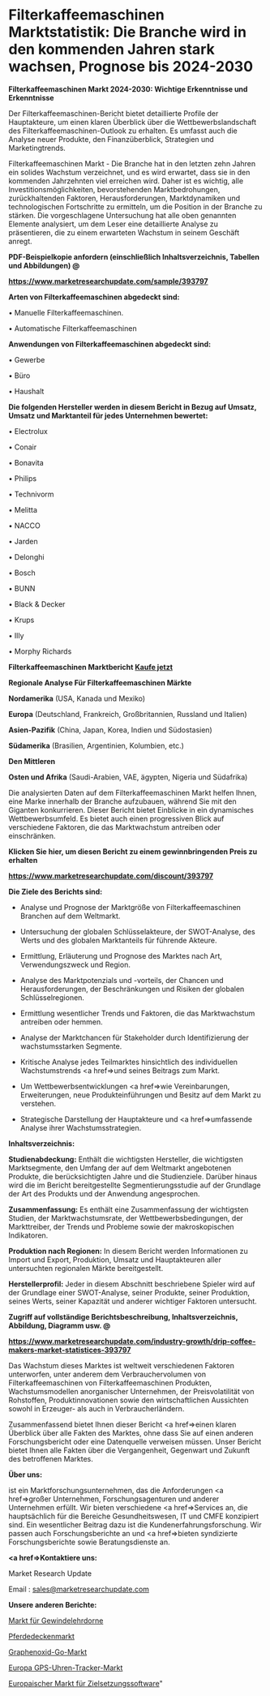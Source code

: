 # Filterkaffeemaschinen Marktstatistik: Die Branche wird in den kommenden Jahren stark wachsen, Prognose bis 2024-2030

<strong>Filterkaffeemaschinen Markt 2024-2030: Wichtige Erkenntnisse und Erkenntnisse</strong>

Der Filterkaffeemaschinen-Bericht bietet detaillierte Profile der Hauptakteure, um einen klaren Überblick über die Wettbewerbslandschaft des Filterkaffeemaschinen-Outlook zu erhalten. Es umfasst auch die Analyse neuer Produkte, den Finanzüberblick, Strategien und Marketingtrends.

Filterkaffeemaschinen Markt - Die Branche hat in den letzten zehn Jahren ein solides Wachstum verzeichnet, und es wird erwartet, dass sie in den kommenden Jahrzehnten viel erreichen wird. Daher ist es wichtig, alle Investitionsmöglichkeiten, bevorstehenden Marktbedrohungen, zurückhaltenden Faktoren, Herausforderungen, Marktdynamiken und technologischen Fortschritte zu ermitteln, um die Position in der Branche zu stärken. Die vorgeschlagene Untersuchung hat alle oben genannten Elemente analysiert, um dem Leser eine detaillierte Analyse zu präsentieren, die zu einem erwarteten Wachstum in seinem Geschäft anregt.



<strong><b>PDF-Beispielkopie anfordern (einschließlich Inhaltsverzeichnis, Tabellen und Abbildungen) @ </b></strong>

<strong><a href=https://www.marketresearchupdate.com/sample/393797>

<strong>https://www.marketresearchupdate.com/sample/393797</u></a></strong></strong>



<strong>Arten von Filterkaffeemaschinen abgedeckt sind:</strong>

• Manuelle Filterkaffeemaschinen.

• Automatische Filterkaffeemaschinen



<strong>Anwendungen von Filterkaffeemaschinen abgedeckt sind:</strong>

• Gewerbe

• Büro

• Haushalt



<strong>Die folgenden Hersteller werden in diesem Bericht in Bezug auf Umsatz, Umsatz und Marktanteil für jedes Unternehmen bewertet:</strong>

• Electrolux

• Conair

• Bonavita

• Philips

• Technivorm

• Melitta

• NACCO

• Jarden

• Delonghi

• Bosch

• BUNN

• Black & Decker

• Krups

• Illy

• Morphy Richards



<strong>Filterkaffeemaschinen Marktbericht <a href=https://www.marketresearchupdate.com/buynow/393797>Kaufe jetzt</a></strong>



<strong>Regionale Analyse Für Filterkaffeemaschinen Märkte</strong>



<strong>Nordamerika</strong> (USA, Kanada und Mexiko)



<strong>Europa</strong> (Deutschland, Frankreich, Großbritannien, Russland und Italien)



<strong>Asien-Pazifik</strong> (China, Japan, Korea, Indien und Südostasien)



<strong>Südamerika</strong> (Brasilien, Argentinien, Kolumbien, etc.)



<strong>Den Mittleren</strong> 

<strong>Osten und Afrika</strong> (Saudi-Arabien, VAE, ägypten, Nigeria und Südafrika)

Die analysierten Daten auf dem Filterkaffeemaschinen Markt helfen Ihnen, eine Marke innerhalb der Branche aufzubauen, während Sie mit den Giganten konkurrieren. Dieser Bericht bietet Einblicke in ein dynamisches Wettbewerbsumfeld. Es bietet auch einen progressiven Blick auf verschiedene Faktoren, die das Marktwachstum antreiben oder einschränken.



<strong>Klicken Sie hier, um diesen Bericht zu einem gewinnbringenden Preis zu erhalten
</strong>

<strong><a href=https://www.marketresearchupdate.com/discount/393797>https://www.marketresearchupdate.com/discount/393797</b></u></strong></a>



<strong>Die Ziele des Berichts sind:</strong>

- Analyse und Prognose der Marktgröße von Filterkaffeemaschinen Branchen auf dem Weltmarkt.

- Untersuchung der globalen Schlüsselakteure, der SWOT-Analyse, des Werts und des globalen Marktanteils für führende Akteure.

- Ermittlung, Erläuterung und Prognose des Marktes nach Art, Verwendungszweck und Region.

- Analyse des Marktpotenzials und -vorteils, der Chancen und Herausforderungen, der Beschränkungen und Risiken der globalen Schlüsselregionen.

- Ermittlung wesentlicher Trends und Faktoren, die das Marktwachstum antreiben oder hemmen.

- Analyse der Marktchancen für Stakeholder durch Identifizierung der wachstumsstarken Segmente.

- Kritische Analyse jedes Teilmarktes hinsichtlich des individuellen Wachstumstrends <a href=>und</a> seines Beitrags zum Markt.

- Um Wettbewerbsentwicklungen <a href=>wie</a> Vereinbarungen, Erweiterungen, neue Produkteinführungen und Besitz auf dem Markt zu verstehen.

- Strategische Darstellung der Hauptakteure und <a href=>umfas</a>sende Analyse ihrer Wachstumsstrategien.



<strong>Inhaltsverzeichnis:</strong>



<strong>Studienabdeckung:</strong> Enthält die wichtigsten Hersteller, die wichtigsten Marktsegmente, den Umfang der auf dem Weltmarkt angebotenen Produkte, die berücksichtigten Jahre und die Studienziele. Darüber hinaus wird die im Bericht bereitgestellte Segmentierungsstudie auf der Grundlage der Art des Produkts und der Anwendung angesprochen.



<strong>Zusammenfassung:</strong> Es enthält eine Zusammenfassung der wichtigsten Studien, der Marktwachstumsrate, der Wettbewerbsbedingungen, der Markttreiber, der Trends und Probleme sowie der makroskopischen Indikatoren.



<strong>Produktion nach Regionen:</strong> In diesem Bericht werden Informationen zu Import und Export, Produktion, Umsatz und Hauptakteuren aller untersuchten regionalen Märkte bereitgestellt.



<strong>Herstellerprofil:</strong> Jeder in diesem Abschnitt beschriebene Spieler wird auf der Grundlage einer SWOT-Analyse, seiner Produkte, seiner Produktion, seines Werts, seiner Kapazität und anderer wichtiger Faktoren untersucht.



<strong><b>Zugriff auf vollständige Berichtsbeschreibung, Inhaltsverzeichnis, Abbildung, Diagramm usw. @ </b></strong>

<strong><a href=https://www.marketresearchupdate.com/industry-growth/drip-coffee-makers-market-statistices-393797>https://www.marketresearchupdate.com/industry-growth/drip-coffee-makers-market-statistices-393797</a></strong>

Das Wachstum dieses Marktes ist weltweit verschiedenen Faktoren unterworfen, unter anderem dem Verbrauchervolumen von Filterkaffeemaschinen von Filterkaffeemaschinen Produkten, Wachstumsmodellen anorganischer Unternehmen, der Preisvolatilität von Rohstoffen, Produktinnovationen sowie den wirtschaftlichen Aussichten sowohl in Erzeuger- als auch in Verbraucherländern.

Zusammenfassend bietet Ihnen dieser Bericht <a href=>einen</a> klaren Überblick über alle Fakten des Marktes, ohne dass Sie auf einen anderen Forschungsbericht oder eine Datenquelle verweisen müssen. Unser Bericht bietet Ihnen alle Fakten über die Vergangenheit, Gegenwart und Zukunft des betroffenen Marktes.



<strong>Über uns:</strong>

 ist ein Marktforschungsunternehmen, das die Anforderungen <a href=>großer</a> Unternehmen, Forschungsagenturen und anderer Unternehmen erfüllt. Wir bieten verschiedene <a href=>Services</a> an, die hauptsächlich für die Bereiche Gesundheitswesen, IT und CMFE konzipiert sind. Ein wesentlicher Beitrag dazu ist die Kundenerfahrungsforschung. Wir passen auch Forschungsberichte an und <a href=>bieten</a> syndizierte Forschungsberichte sowie Beratungsdienste an.



<strong><a href=>Kontaktiere uns:</a></strong>

Market Research Update

Email : sales@marketresearchupdate.com



<strong>Unsere anderen Berichte:</strong>

<a href=https://www.linkedin.com/pulse/thread-plug-gauges-market-2023-future-scope>Markt für Gewindelehrdorne</a>

<a href=https://www.linkedin.com/pulse/horse-blanket-market-2023-remarking-enormous>Pferdedeckenmarkt</a>

<a href=https://www.linkedin.com/pulse/graphene-oxide-go-market-2023-analysis-growth-drivers>Graphenoxid-Go-Markt</a>

<a href=https://www.linkedin.com/pulse/europe-gps-watch-tracker-market-2023-data-analysis>Europa GPS-Uhren-Tracker-Markt</a>

<a href=https://www.linkedin.com/pulse/europe-goal-setting-software-market-future-demand-analysis>Europaischer Markt für Zielsetzungssoftware</a>"
